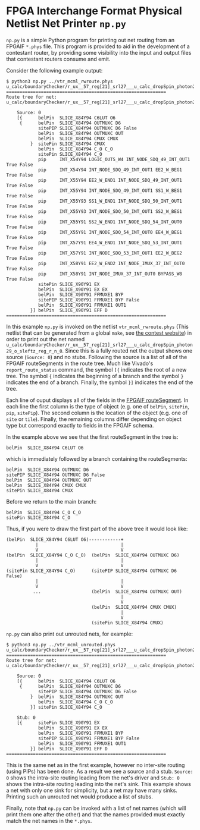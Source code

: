 # FPGA Interchange Format Physical Netlist Net Printer `np.py`

`np.py` is a simple Python program for printing out net routing from an FPGAIF `*.phys`
file. This program is provided to aid in the development of a contestant router,
by providing some visibility into the input and output files that contestant
routers consume and emit.

Consider the following example output:

```
$ python3 np.py ../vtr_mcml_rwroute.phys u_calc/boundaryChecker/r_ux__57_reg[21]_srl27___u_calc_dropSpin_photon29_o_sleftz_reg_r_n_0
============================================================
Route tree for net: u_calc/boundaryChecker/r_ux__57_reg[21]_srl27___u_calc_dropSpin_photon29_o_sleftz_reg_r_n_0

    Source: 0
    [{      belPin  SLICE_X84Y94 C6LUT O6
     {      belPin  SLICE_X84Y94 OUTMUXC D6
            sitePIP SLICE_X84Y94 OUTMUXC D6 False
            belPin  SLICE_X84Y94 OUTMUXC OUT
            belPin  SLICE_X84Y94 CMUX CMUX
         }  sitePin SLICE_X84Y94 CMUX
            belPin  SLICE_X84Y94 C_O C_O
            sitePin SLICE_X84Y94 C_O
            pip     INT_X54Y94 LOGIC_OUTS_W4 INT_NODE_SDQ_49_INT_OUT1 True False
            pip     INT_X54Y94 INT_NODE_SDQ_49_INT_OUT1 EE2_W_BEG1 True False
            pip     INT_X55Y94 EE2_W_END1 INT_NODE_SDQ_49_INT_OUT1 True False
            pip     INT_X55Y94 INT_NODE_SDQ_49_INT_OUT1 SS1_W_BEG1 True False
            pip     INT_X55Y93 SS1_W_END1 INT_NODE_SDQ_50_INT_OUT1 True False
            pip     INT_X55Y93 INT_NODE_SDQ_50_INT_OUT1 SS2_W_BEG1 True False
            pip     INT_X55Y91 SS2_W_END1 INT_NODE_SDQ_54_INT_OUT0 True False
            pip     INT_X55Y91 INT_NODE_SDQ_54_INT_OUT0 EE4_W_BEG1 True False
            pip     INT_X57Y91 EE4_W_END1 INT_NODE_SDQ_53_INT_OUT1 True False
            pip     INT_X57Y91 INT_NODE_SDQ_53_INT_OUT1 EE2_W_BEG2 True False
            pip     INT_X58Y91 EE2_W_END2 INT_NODE_IMUX_37_INT_OUT0 True False
            pip     INT_X58Y91 INT_NODE_IMUX_37_INT_OUT0 BYPASS_W8 True False
            sitePin SLICE_X90Y91 EX
            belPin  SLICE_X90Y91 EX EX
            belPin  SLICE_X90Y91 FFMUXE1 BYP
            sitePIP SLICE_X90Y91 FFMUXE1 BYP False
            belPin  SLICE_X90Y91 FFMUXE1 OUT1
         }] belPin  SLICE_X90Y91 EFF D
============================================================
```

In this example `np.py` is invoked on the netlist `vtr_mcml_rwroute.phys` (This
netlist that can be generated from a global `make`,
see [the contest website](https://xilinx.github.io/fpga24_routing_contest/index.html))
in order to print out the net named `u_calc/boundaryChecker/r_ux__57_reg[21]_srl27___u_calc_dropSpin_photon29_o_sleftz_reg_r_n_0`.
Since this is a fully routed net the output shows one source (`Source: 0`) and
no stubs. Following the source is a list of all of the FPGAIF
routeSegments in the route tree. Much like Vivado's `report_route_status` command, the symbol `[{` indicates the root of a new tree.
The symbol `{` indicates the beginning of a branch and the symbol `}` indicates
the end of a branch. Finally, the symbol `}]` indicates the end of the tree.

Each line of ouput displays all of the fields in the [FPGAIF routeSegment](https://github.com/chipsalliance/fpga-interchange-schema/blob/c985b4648e66414b250261c1ba4cbe45a2971b1c/interchange/PhysicalNetlist.capnp#L104).
In each line the first column is the type of object (e.g. one of `belPin`,
`sitePin`, `pip`, `sitePip`). The second column is the location of the object
(e.g. one of `site` or `tile`). Finally, the remaining columns differ depending
on object type but correspond exactly to fields in the FPGAIF schema.

In the example above we see that the first routeSegment in the tree is:
```
belPin  SLICE_X84Y94 C6LUT O6
```
which is immediately followed by a branch containing the routeSegments:
```
belPin  SLICE_X84Y94 OUTMUXC D6
sitePIP SLICE_X84Y94 OUTMUXC D6 False
belPin  SLICE_X84Y94 OUTMUXC OUT
belPin  SLICE_X84Y94 CMUX CMUX
sitePin SLICE_X84Y94 CMUX
```
Before we return to the main branch:
```
belPin  SLICE_X84Y94 C_O C_O
sitePin SLICE_X84Y94 C_O
```

Thus, if you were to draw the first part of the above tree it would look like:
```
(belPin  SLICE_X84Y94 C6LUT O6)------------+
           |                               |
           V                               V
(belPin  SLICE_X84Y94 C_O C_O)  (belPin  SLICE_X84Y94 OUTMUXC D6)
           |                               |
           V                               V
(sitePin SLICE_X84Y94 C_O)      (sitePIP SLICE_X84Y94 OUTMUXC D6 False)
           |                               |
           V                               V
          ...                   (belPin  SLICE_X84Y94 OUTMUXC OUT)
                                           |
                                           V
                                (belPin  SLICE_X84Y94 CMUX CMUX)
                                           |
                                           V
                                (sitePin SLICE_X84Y94 CMUX)
```

`np.py` can also print out unrouted nets, for example:
```
$ python3 np.py ../vtr_mcml_unrouted.phys u_calc/boundaryChecker/r_ux__57_reg[21]_srl27___u_calc_dropSpin_photon29_o_sleftz_reg_r_n_0
============================================================
Route tree for net: u_calc/boundaryChecker/r_ux__57_reg[21]_srl27___u_calc_dropSpin_photon29_o_sleftz_reg_r_n_0

    Source: 0
    [{      belPin  SLICE_X84Y94 C6LUT O6
     {      belPin  SLICE_X84Y94 OUTMUXC D6
            sitePIP SLICE_X84Y94 OUTMUXC D6 False
         }  belPin  SLICE_X84Y94 OUTMUXC OUT
            belPin  SLICE_X84Y94 C_O C_O
         }] sitePin SLICE_X84Y94 C_O

    Stub: 0
    [{      sitePin SLICE_X90Y91 EX
            belPin  SLICE_X90Y91 EX EX
            belPin  SLICE_X90Y91 FFMUXE1 BYP
            sitePIP SLICE_X90Y91 FFMUXE1 BYP False
            belPin  SLICE_X90Y91 FFMUXE1 OUT1
         }] belPin  SLICE_X90Y91 EFF D
============================================================
```

This is the same net as in the first example, however no inter-site routing (using PIPs)
has been done. As a result we see a source and a stub. `Source: 0` shows the
intra-site routing leading from the net's driver and `Stub: 0` shows the intra-site routing
leading into the net's sink. This example shows a net with only one sink for simplicity,
but a net may have many sinks. Printing such an unrouted net would produce a
list of stubs.

Finally, note that `np.py` can be invoked with a list of net names (which will
print them one after the other) and that the names provided must exactly match
the net names in the `*.phys`.

